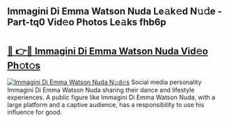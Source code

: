 ## Immagini Di Emma Watson Nuda Le𝚊k𝚎d N𝚞𝚍e - Part-tq0 Vid𝚎o Photos Le𝚊ks fhb6p

# <h2><a href="http://fbeyfdz.evod.top/?m=Immagini+Di+Emma+Watson+Nuda">🔗 👉🔴 Immagini Di Emma Watson Nuda Vid𝚎o Ph𝚘t𝚘s</a></h2>

[![Immagini Di Emma Watson Nuda N𝚞d𝚎s](https://i.imgur.com/8V9OHl7.gif)](http://fbeyfdz.evod.top/?m=Immagini+Di+Emma+Watson+Nuda)
Social media personality Immagini Di Emma Watson Nuda sharing their dance and lifestyle experiences. A public figure like Immagini Di Emma Watson Nuda, with a large platform and a captive audience, has a responsibility to use his influence for good. 

